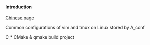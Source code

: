 #### Introduction
[Chinese page](README.md)

Common configurations of vim and tmux on Linux stored by A_conf

C_* CMake & qmake build project
